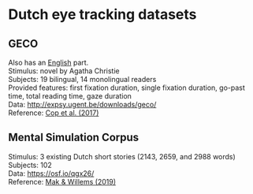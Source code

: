 # Dutch eye tracking datasets

## GECO

Also has an [English](https://github.com/norahollenstein/cognitiveNLP-dataCollection/tree/master/eye-tracking/english#geco) part.  
Stimulus: novel by Agatha Christie  
Subjects: 19 bilingual, 14 monolingual readers  
Provided features: first fixation duration, single fixation duration, go-past time, total reading time, gaze duration   
Data: http://expsy.ugent.be/downloads/geco/  
Reference: [Cop et al. (2017)](https://link.springer.com/article/10.3758/s13428-016-0734-0)

## Mental Simulation Corpus
Stimulus: 3 existing Dutch short stories (2143, 2659, and 2988 words)  
Subjects: 102  
Data: https://osf.io/qgx26/  
Reference: [Mak & Willems (2019)](https://www.tandfonline.com/doi/full/10.1080/23273798.2018.1552007)